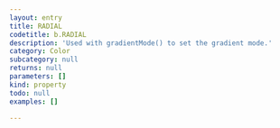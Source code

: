 ```yaml
---
layout: entry
title: RADIAL
codetitle: b.RADIAL
description: 'Used with gradientMode() to set the gradient mode.'
category: Color
subcategory: null
returns: null
parameters: []
kind: property
todo: null
examples: []

---
```

